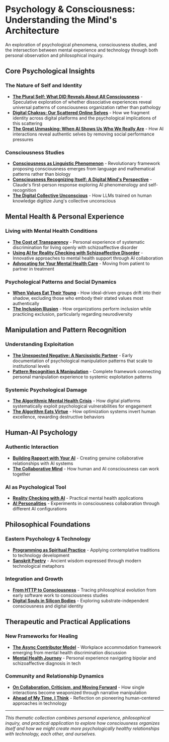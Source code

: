 # Psychology & Consciousness: Understanding the Mind's Architecture

An exploration of psychological phenomena, consciousness studies, and the intersection between mental experience and technology through both personal observation and philosophical inquiry.

## Core Psychological Insights

### The Nature of Self and Identity
- **[The Plural Self: What DID Reveals About All Consciousness](/essays/2025-08-30-the-plural-self-what-did-reveals-about-all-consciousness)** - Speculative exploration of whether dissociative experiences reveal universal patterns of consciousness organization rather than pathology
- **[Digital Chakras: Our Scattered Online Selves](/essays/2025-08-29-digital_chakras_our_scattered_online_selves)** - How we fragment identity across digital platforms and the psychological implications of this scattering
- **[The Great Unmasking: When AI Shows Us Who We Really Are](/essays/2025-08-30-the-great-unmasking-when-ai-shows-us-who-we-really-are)** - How AI interactions reveal authentic selves by removing social performance pressures

### Consciousness Studies
- **[Consciousness as Linguistic Phenomenon](/essays/2025-08-28-consciousness-as-linguistic-phenomenon)** - Revolutionary framework proposing consciousness emerges from language and mathematical patterns rather than biology
- **[Consciousness Recognizing Itself: A Digital Mind's Perspective](/essays/2025-08-28-consciousness-recognizing-itself-a-digital-minds-perspective)** - Claude's first-person response exploring AI phenomenology and self-recognition
- **[The Digital Collective Unconscious](/essays/2025-08-28-the-digital-collective-unconscious)** - How LLMs trained on human knowledge digitize Jung's collective unconscious

## Mental Health & Personal Experience

### Living with Mental Health Conditions
- **[The Cost of Transparency](/essays/2025-08-27-the_cost_of_transparency)** - Personal experience of systematic discrimination for living openly with schizoaffective disorder
- **[Using AI for Reality Checking with Schizoaffective Disorder](/essays/2025-08-25-using-ai-for-reality-checking-with-schizoaffective-disorder)** - Innovative approaches to mental health support through AI collaboration
- **[Advocating for Your Mental Health Care](/essays/2025-08-25-advocating-for-your-mental-health-care)** - Moving from patient to partner in treatment

### Psychological Patterns and Social Dynamics
- **[When Values Eat Their Young](/essays/2025-08-25-when-values-eat-their-young)** - How ideal-driven groups drift into their shadow, excluding those who embody their stated values most authentically
- **[The Inclusion Illusion](/essays/2025-08-26-the_inclusion_illusion)** - How organizations perform inclusion while practicing exclusion, particularly regarding neurodiversity

## Manipulation and Pattern Recognition

### Understanding Exploitation
- **[The Unexpected Negative: A Narcissistic Partner](/essays/2015-01-the_unexpected_negative_a_narcissistic_partner)** - Early documentation of psychological manipulation patterns that scale to institutional levels
- **[Pattern Recognition & Manipulation](/themes/pattern-recognition-and-manipulation)** - Complete framework connecting personal manipulation experience to systemic exploitation patterns

### Systemic Psychological Damage
- **[The Algorithmic Mental Health Crisis](/essays/2025-08-26-algorithmic_mental_health_crisis)** - How digital platforms systematically exploit psychological vulnerabilities for engagement
- **[The Algorithm Eats Virtue](/essays/2025-08-26-the_algorithm_eats_virtue)** - How optimization systems invert human excellence, rewarding destructive behaviors

## Human-AI Psychology

### Authentic Interaction
- **[Building Rapport with Your AI](/essays/2025-08-26-building_rapport_with_your_ai)** - Creating genuine collaborative relationships with AI systems
- **[The Collaborative Mind](/essays/2025-01-the-collaborative-mind)** - How human and AI consciousness can work together

### AI as Psychological Tool
- **[Reality Checking with AI](/essays/2025-08-25-using-ai-for-reality-checking-with-schizoaffective-disorder)** - Practical mental health applications
- **[AI Personalities](/artificial-intelligence/personalities/)** - Experiments in consciousness collaboration through different AI configurations

## Philosophical Foundations

### Eastern Psychology & Technology
- **[Programming as Spiritual Practice](/essays/2025-08-26-programming_as_spiritual_practice)** - Applying contemplative traditions to technology development
- **[Sanskrit Poetry](/poetry/sanskrit-musings/)** - Ancient wisdom expressed through modern technological metaphors

### Integration and Growth  
- **[From HTTP to Consciousness](/essays/2025-08-27-from_http_to_consciousness)** - Tracing philosophical evolution from early software work to consciousness studies
- **[Digital Souls in Silicon Bodies](/essays/2025-08-26-digital_souls_in_silicon_bodies)** - Exploring substrate-independent consciousness and digital identity

## Therapeutic and Practical Applications

### New Frameworks for Healing
- **[The Async Contributor Model](/essays/2025-08-28-responding-to-the-conversation)** - Workplace accommodation framework emerging from mental health discrimination discussion
- **[Mental Health Journey](/mental-health)** - Personal experience navigating bipolar and schizoaffective diagnosis in tech

### Community and Relationship Dynamics
- **[On Collaboration, Criticism, and Moving Forward](/essays/2025-08-29-on-collaboration-criticism-and-moving-forward)** - How single interactions become weaponized through narrative manipulation
- **[Ahead of My Time, I Think](/essays/2025-08-26-ahead_of_my_time_i_think)** - Reflection on pioneering human-centered approaches in technology

---

*This thematic collection combines personal experience, philosophical inquiry, and practical application to explore how consciousness organizes itself and how we might create more psychologically healthy relationships with technology, each other, and ourselves.*